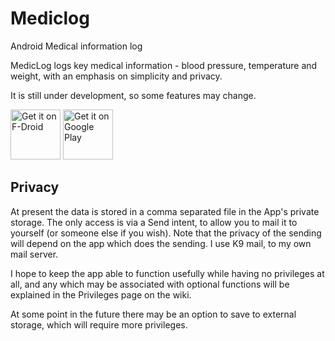 Mediclog
========

Android Medical information log

MedicLog logs key medical information - blood pressure, temperature and weight, with an emphasis on simplicity and privacy.

It is still under development, so some features may change.

<a href="https://f-droid.org/packages/org.paladyn.mediclog/" target="_blank">
<img src="https://f-droid.org/badge/get-it-on.png" alt="Get it on F-Droid" height="80"/></a>
<a href="https://play.google.com/store/apps/details?id=org.paladyn.mediclog" target="_blank">
<img src="https://play.google.com/intl/en_us/badges/images/generic/en-play-badge.png" alt="Get it on Google Play" height="80"/></a>

## Privacy

At present the data is stored in a comma separated file in the App's private storage. The only access is via a Send intent, to allow you to mail it to yourself (or someone else if you wish). Note that the privacy of the sending will depend on the app which does the sending. I use K9 mail, to my own mail server.

I hope to keep the app able to function usefully while having no privileges at all, and any which may be associated with optional functions will be explained in the Privileges page on the wiki.

At some point in the future there may be an option to save to external storage, which will require more privileges.
